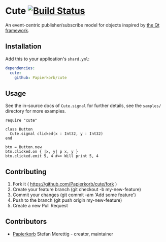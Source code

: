 # Cute [![Build Status](https://travis-ci.org/Papierkorb/cute.svg?branch=master)](https://travis-ci.org/Papierkorb/cute)

An event-centric publisher/subscribe model for objects inspired by [the Qt framework](https://www.qt.io/).

## Installation

Add this to your application's `shard.yml`:

```yaml
dependencies:
  cute:
    github: Papierkorb/cute
```

## Usage

See the in-source docs of `Cute.signal` for further details,
see the `samples/` directory for more examples.

```crystal
require "cute"

class Button
  Cute.signal clicked(x : Int32, y : Int32)
end

btn = Button.new
btn.clicked.on { |x, y| p x, y }
btn.clicked.emit 5, 4 #=> Will print 5, 4
```

## Contributing

1. Fork it ( https://github.com/Papierkorb/cute/fork )
2. Create your feature branch (git checkout -b my-new-feature)
3. Commit your changes (git commit -am 'Add some feature')
4. Push to the branch (git push origin my-new-feature)
5. Create a new Pull Request

## Contributors

- [Papierkorb](https://github.com/Papierkorb) Stefan Merettig - creator, maintainer
